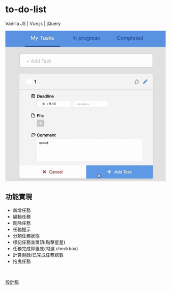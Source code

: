 # to-do-list
Vanilla JS | Vue.js | jQuery


![](./images/demo.gif)


## 功能實現
- 新增任務
- 編輯任務
- 刪除任務
- 任務提示
- 分類任務狀態
- 標記任務並置頂(點擊星星)
- 任務完成即置底(勾選 checkbox)
- 計算剩餘/已完成任務總數
- 拖曳任務

<br>

[設計稿](https://hexschool.github.io/THE_F2E_Design/todolist/)

